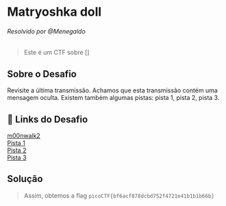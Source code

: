 # Matryoshka doll
###### Resolvido por @Menegaldo
> Este é um CTF sobre []  

## Sobre o Desafio  
Revisite a última transmissão. Achamos que esta transmissão contém uma mensagem oculta.
Existem também algumas pistas: pista 1, pista 2, pista 3.

## 🔗 Links do Desafio

[m00nwalk2](https://play.picoctf.org/practice/challenge/28) <br>
[Pista 1](https://jupiter.challenges.picoctf.org/static/599404f0bf7426a5a5c2deb538860cda/clue1.wav)<br>
[Pista 2](https://jupiter.challenges.picoctf.org/static/599404f0bf7426a5a5c2deb538860cda/clue2.wav)<br>
[Pista 3](https://jupiter.challenges.picoctf.org/static/599404f0bf7426a5a5c2deb538860cda/clue3.wav)<br>

## Solução

> Assim, obtemos a flag `picoCTF{bf6acf878dcbd752f4721e41b1b1b66b} `  
